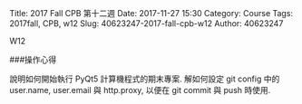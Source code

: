 Title: 2017 Fall CPB 第十二週
Date: 2017-11-27 15:30
Category: Course
Tags: 2017fall, CPB, w12
Slug: 40623247-2017-fall-cpb-w12
Author: 40623247

W12

<!-- PELICAN_END_SUMMARY -->

###操作心得

說明如何開始執行 PyQt5 計算機程式的期末專案.
解如何設定 git config 中的 user.name, user.email 與 http.proxy,
 以便在 git commit 與 push 時使用.




